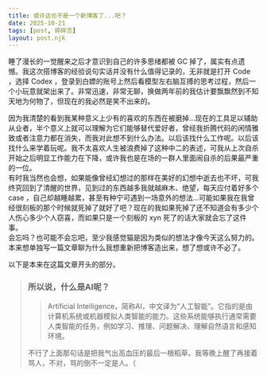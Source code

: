 ```yaml
---
title: 或许这也不是一个新博客了...吧？
date: 2025-10-21
tags: [post, 碎碎念]
layout: post.njk
---
```


睡了漫长的一觉醒来之后才意识到自己的许多思绪都被 GC 掉了，属实有点遗憾。我这次搭博客的经验说句实话并没有什么值得记录的，无非就是打开 Code ，选择 Codex ，登录到白嫖的账号上然后看模型左右脑互搏的思考过程，然后一个小玩意就架出来了。非常迅速，非常无聊，换做两年前的我估计要飘飘然到不知天地为何物了，但现在的我必然是笑不出来的。  
<!--more-->
因为我清楚的看到我某种意义上少有的喜欢的东西在被磨掉...现在的工具足以辅助从业者，半个意义上就可以理解为它们能够替代爱好者，曾经我折腾代码的闲情雅致或者注意力都在消失，而我对此想不到什么办法。以后该找什么工作呢。以后该找什么来学着玩呢。我不太喜欢人生被浪费掉了这种中二的表述，可我从上次自杀开始之后明显工作能力在下降，或许我也是在场的一群人里面闹自杀的后果最严重的一位。  
有时我当然也会想，如果能像曾经幻想过的那样在美好的幻想中逝去也不坏，可我终究回到了清醒的世界，见到过的东西越多我就越麻木、绝望，每天应付着好多个 case ，自己却越睡越累，甚至有种宁可遇到一场意外的想法...可能如果我在我曾经很刻板的那个时候就死掉了就好了吧？现在的我如果死掉了还不知道会有多少个人伤心多少个人窃喜，而如果只是一个刻板的 xyn 死了的话大家就会忘了这件事。  
会忘吗？也可能不会忘吧，至少我感觉猫是因为类似的想法才像今天这么努力的。本来想单独写一篇文章聊为什么我想重新把博客造出来，想了想或许不必了。  
  
以下是本来在这篇文章开头的部分。  

> ### 所以说，什么是AI呢？
>> Artificial Intelligence，简称AI，中文译为“人工智能”。它指的是由计算机系统或机器模拟人类智能的能力。这些系统能够执行通常需要人类智能的任务，例如学习、推理、问题解决、理解自然语言和感知环境。
>
>不行了上面那句话是把我气出高血压的最后一根稻草。我等晚上醒了再接着骂人，不对，骂的倒不一定是人。（  